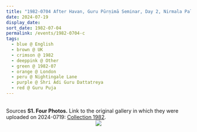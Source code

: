 ```yaml
---
title: "1982-0704 After Havan, Guru Pūrṇimā Seminar, Day 2, Nirmala Palace Āśhram, Garden, 99 Nightingale Lane, Balham, London SW12 8LZ, UK"
date: 2024-07-19
display_date: 
sort_date: 1982-07-04
permalink: /events/1982-0704-c
tags:
  - blue @ English
  - brown @ UK
  - crimson @ 1982
  - deeppink @ Other
  - green @ 1982-07
  - orange @ London
  - peru @ Nightingale Lane
  - purple @ Shri Adi Guru Dattatreya
  - red @ Guru Puja
---
```


<br>

<wave-list>
  <list-title color="DarkSeaGreen" width="40">Sources</list-title>
  <list-item color="BlanchedAlmond"  width="280"><b>S1. Four Photos.</b> Link to the original gallery in which they were uploaded on 2024-0719: <a href="https://eternalmoments.smugmug.com/Collections/Patricia-Proenza-Collection/1982/">Collection 1982</a>.</list-item>     
</wave-list>

<div style="text-align: center"><img src="https://pub-bcc3cbe9b1e94ba1ac28915f7a3900fa.r2.dev/1982-0704-b_After_Havan_Guru_Purnima_Seminar_Day_2_Nirmala_Palace_AShram_Garden_99_Nightingale_Lane_Balham_London_SW12_8LZ_UK_01_(Photo_credit_Patricia_Proenza).jpg" /></div>